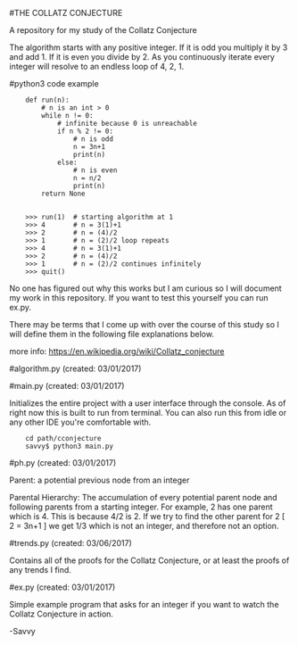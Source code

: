 #THE COLLATZ CONJECTURE

A repository for my study of the Collatz Conjecture

The algorithm starts with any positive integer. If it is odd you multiply it by 3 and add 1. If it is even you divide by 2.
As you continuously iterate every integer will resolve to an endless loop of 4, 2, 1.


#python3 code example

        def run(n):
            # n is an int > 0
            while n != 0: 
                # infinite because 0 is unreachable
                if n % 2 != 0:
                    # n is odd
                    n = 3n+1
                    print(n)
                else:
                    # n is even
                    n = n/2
                    print(n)
            return None
        
        
        >>> run(1)  # starting algorithm at 1
        >>> 4       # n = 3(1)+1
        >>> 2       # n = (4)/2
        >>> 1       # n = (2)/2 loop repeats
        >>> 4       # n = 3(1)+1
        >>> 2       # n = (4)/2
        >>> 1       # n = (2)/2 continues infinitely
        >>> quit() 
        
        

No one has figured out why this works but I am curious so I will document my work in this repository. If you want to test this yourself you can run ex.py.


There may be terms that I come up with over the course of this study so I will define them in the following file explanations below.

more info: https://en.wikipedia.org/wiki/Collatz_conjecture


#algorithm.py
(created: 03/01/2017)
  
  
#main.py
(created: 03/01/2017)

Initializes the entire project with a user interface through the console. As of right now this is built to run from terminal. You can also run this from idle or any other IDE you're comfortable with.
        
        cd path/cconjecture
        savvy$ python3 main.py

#ph.py
(created: 03/01/2017)


Parent: a potential previous node from an integer

Parental Hierarchy: The accumulation of every potential parent node and following parents from a starting integer. For example, 2 has one parent which is 4. This is because 4/2 is 2. If we try to find the other parent for 2 [ 2 = 3n+1 ] we get 1/3 which is not an integer, and therefore not an option. 


#trends.py
(created: 03/06/2017)

Contains all of the proofs for the Collatz Conjecture, or at least the proofs of any trends I find.

#ex.py
(created: 03/01/2017)

Simple example program that asks for an integer if you want to watch the Collatz Conjecture in action.

-Savvy
